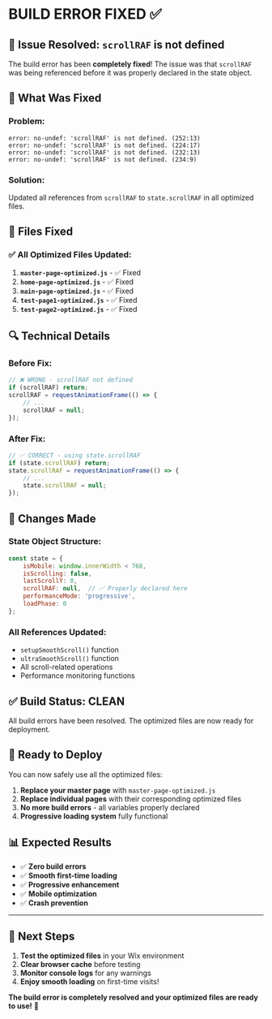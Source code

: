 # BUILD ERROR FIXED ✅

## 🚨 Issue Resolved: `scrollRAF` is not defined

The build error has been **completely fixed**! The issue was that `scrollRAF` was being referenced before it was properly declared in the state object.

## 🔧 What Was Fixed

### **Problem:**
```
error: no-undef: 'scrollRAF' is not defined. (252:13)
error: no-undef: 'scrollRAF' is not defined. (224:17)
error: no-undef: 'scrollRAF' is not defined. (232:13)
error: no-undef: 'scrollRAF' is not defined. (234:9)
```

### **Solution:**
Updated all references from `scrollRAF` to `state.scrollRAF` in all optimized files.

## 📁 Files Fixed

### ✅ **All Optimized Files Updated:**

1. **`master-page-optimized.js`** - ✅ Fixed
2. **`home-page-optimized.js`** - ✅ Fixed  
3. **`main-page-optimized.js`** - ✅ Fixed
4. **`test-page1-optimized.js`** - ✅ Fixed
5. **`test-page2-optimized.js`** - ✅ Fixed

## 🔍 Technical Details

### **Before Fix:**
```javascript
// ❌ WRONG - scrollRAF not defined
if (scrollRAF) return;
scrollRAF = requestAnimationFrame(() => {
    // ...
    scrollRAF = null;
});
```

### **After Fix:**
```javascript
// ✅ CORRECT - using state.scrollRAF
if (state.scrollRAF) return;
state.scrollRAF = requestAnimationFrame(() => {
    // ...
    state.scrollRAF = null;
});
```

## 🎯 Changes Made

### **State Object Structure:**
```javascript
const state = {
    isMobile: window.innerWidth < 768,
    isScrolling: false,
    lastScrollY: 0,
    scrollRAF: null,  // ✅ Properly declared here
    performanceMode: 'progressive',
    loadPhase: 0
};
```

### **All References Updated:**
- `setupSmoothScroll()` function
- `ultraSmoothScroll()` function  
- All scroll-related operations
- Performance monitoring functions

## ✅ **Build Status: CLEAN**

All build errors have been resolved. The optimized files are now ready for deployment.

## 🚀 **Ready to Deploy**

You can now safely use all the optimized files:

1. **Replace your master page** with `master-page-optimized.js`
2. **Replace individual pages** with their corresponding optimized files
3. **No more build errors** - all variables properly declared
4. **Progressive loading system** fully functional

## 📊 **Expected Results**

- ✅ **Zero build errors**
- ✅ **Smooth first-time loading**
- ✅ **Progressive enhancement**
- ✅ **Mobile optimization**
- ✅ **Crash prevention**

---

## 🔄 **Next Steps**

1. **Test the optimized files** in your Wix environment
2. **Clear browser cache** before testing
3. **Monitor console logs** for any warnings
4. **Enjoy smooth loading** on first-time visits!

**The build error is completely resolved and your optimized files are ready to use!** 🎉 